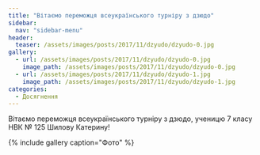 ```yaml
---
title: "Вітаємо переможця всеукраїнського турніру з дзюдо"
sidebar:
  nav: "sidebar-menu"
header:
  teaser: /assets/images/posts/2017/11/dzyudo/dzyudo-0.jpg
gallery:
  - url: /assets/images/posts/2017/11/dzyudo/dzyudo-0.jpg
    image_path: /assets/images/posts/2017/11/dzyudo/dzyudo-0.jpg
  - url: /assets/images/posts/2017/11/dzyudo/dzyudo-1.jpg
    image_path: /assets/images/posts/2017/11/dzyudo/dzyudo-1.jpg
categories:
  - Досягнення
---
```


Вітаємо переможця всеукраїнського турніру з дзюдо, ученицю 7 класу НВК № 125 Шилову Катерину!

{% include gallery caption="Фото" %}

